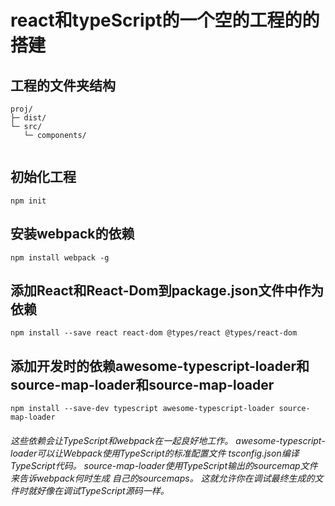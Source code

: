 # react和typeScript的一个空的工程的的搭建
##	工程的文件夹结构
```
proj/
├─ dist/
└─ src/
   └─ components/
   
```
##	初始化工程
```
npm init
```
##	安装webpack的依赖
```
npm install webpack -g
```
##	添加React和React-Dom到package.json文件中作为依赖
```
npm install --save react react-dom @types/react @types/react-dom
```
##	添加开发时的依赖awesome-typescript-loader和source-map-loader和source-map-loader
```
npm install --save-dev typescript awesome-typescript-loader source-map-loader

```

######	这些依赖会让TypeScript和webpack在一起良好地工作。 awesome-typescript-loader可以让Webpack使用TypeScript的标准配置文件 tsconfig.json编译TypeScript代码。 source-map-loader使用TypeScript输出的sourcemap文件来告诉webpack何时生成 自己的sourcemaps。 这就允许你在调试最终生成的文件时就好像在调试TypeScript源码一样。
